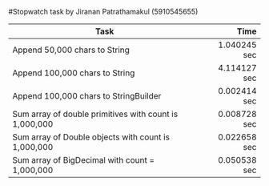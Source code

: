 #Stopwatch task by Jiranan Patrathamakul (5910545655)

Task							| Time
--------------------------------------------------------|---------------:
Append 50,000 chars to String           		| 1.040245 sec
Append 100,000 chars to String          		| 4.114127 sec
Append 100,000 chars to StringBuilder   		| 0.002414 sec
Sum array of double primitives with count is 1,000,000	| 0.008728 sec
Sum array of Double objects with count is 1,000,000	| 0.022658 sec
Sum array of BigDecimal with count = 1,000,000		| 0.050538 sec






